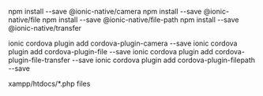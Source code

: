 npm install --save @ionic-native/camera
npm install --save @ionic-native/file 
npm install --save @ionic-native/file-path 
npm install --save @ionic-native/transfer

ionic cordova plugin add cordova-plugin-camera --save
ionic cordova plugin add cordova-plugin-file --save
ionic cordova plugin add cordova-plugin-file-transfer --save
ionic cordova plugin add cordova-plugin-filepath --save

xampp/htdocs/*.php files